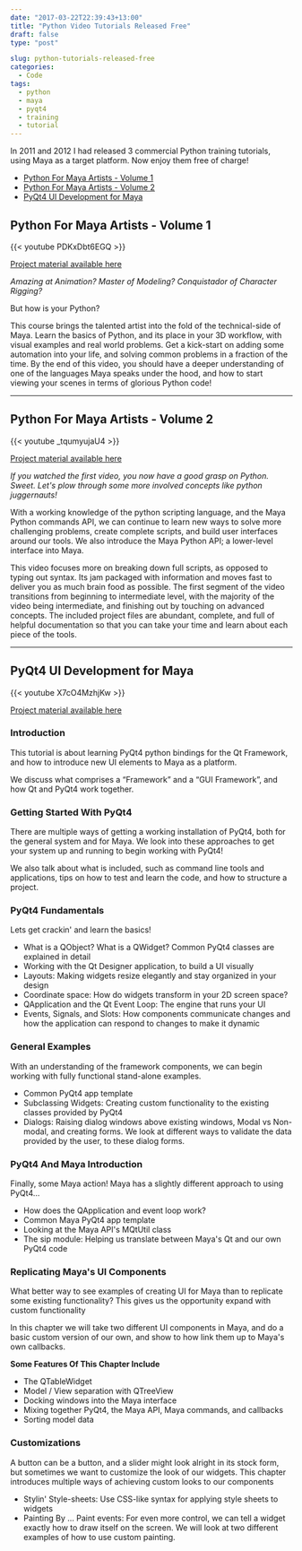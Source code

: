 ```yaml
---
date: "2017-03-22T22:39:43+13:00"
title: "Python Video Tutorials Released Free"
draft: false
type: "post"

slug: python-tutorials-released-free
categories:
  - Code
tags:
  - python
  - maya
  - pyqt4
  - training
  - tutorial
---
```


In 2011 and 2012 I had released 3 commercial Python training tutorials, using Maya as a target platform. 
Now enjoy them free of charge!

* [Python For Maya Artists - Volume 1](#python-for-maya-artists-volume-1)
* [Python For Maya Artists - Volume 2](#python-for-maya-artists-volume-2)
* [PyQt4 UI Development for Maya](#pyqt4-ui-development-for-maya)

## Python For Maya Artists - Volume 1

{{< youtube PDKxDbt6EGQ >}}

[Project material available here](https://github.com/justinfx/tutorials/tree/master/Python_For_Maya_Vol_01)

_Amazing at Animation? Master of Modeling? Conquistador of Character Rigging?_

But how is your Python?

This course brings the talented artist into the fold of the technical-side of Maya. Learn the basics of Python, and its place in your 3D workflow, with visual examples and real world problems. Get a kick-start on adding some automation into your life, and solving common problems in a fraction of the time. By the end of this video, you should have a deeper understanding of one of the languages Maya speaks under the hood, and how to start viewing your scenes in terms of glorious Python code!

--- 

## Python For Maya Artists - Volume 2

{{< youtube _tqumyujaU4 >}}

[Project material available here](https://github.com/justinfx/tutorials/tree/master/Python_For_Maya_Vol_02)

_If you watched the first video, you now have a good grasp on Python. Sweet. Let's plow through some more involved concepts like python juggernauts!_

With a working knowledge of the python scripting language, and the Maya Python commands API, we can continue to learn new ways to solve more challenging problems, create complete scripts, and build user interfaces around our tools. We also introduce the Maya Python API; a lower-level interface into Maya.
 
This video focuses more on breaking down full scripts, as opposed to typing out syntax. Its jam packaged with information and moves fast to deliver you as much brain food as possible. The first segment of the video transitions from beginning to intermediate level, with the majority of the video being intermediate, and finishing out by touching on advanced concepts. The included project files are abundant, complete, and full of helpful documentation so that you can take your time and learn about each piece of the tools.

---

## PyQt4 UI Development for Maya

{{< youtube X7cO4MzhjKw >}}

[Project material available here](https://github.com/justinfx/tutorials/tree/master/PyQt4_UI_Development_for_Maya)

### **Introduction**

This tutorial is about learning PyQt4 python bindings for the Qt Framework, and how to introduce new UI elements to Maya as a platform.

We discuss what comprises a &#8220;Framework&#8221; and a &#8220;GUI Framework&#8221;, and how Qt and PyQt4 work together.

### **Getting Started With PyQt4**

There are multiple ways of getting a working installation of PyQt4, both for the general system and for Maya. We look into these approaches to get your system up and running to begin working with PyQt4!

We also talk about what is included, such as command line tools and applications, tips on how to test and learn the code, and how to structure a project.

### **PyQt4 Fundamentals**

Lets get crackin' and learn the basics!

* What is a QObject? What is a QWidget? Common PyQt4 classes are explained in detail
* Working with the Qt Designer application, to build a UI visually
* Layouts: Making widgets resize elegantly and stay organized in your design
* Coordinate space: How do widgets transform in your 2D screen space?
* QApplication and the Qt Event Loop: The engine that runs your UI
* Events, Signals, and Slots: How components communicate changes and how the application can respond to changes to make it dynamic

### **General Examples**

With an understanding of the framework components, we can begin working with fully functional stand-alone examples.

* Common PyQt4 app template
* Subclassing Widgets: Creating custom functionality to the existing classes provided by PyQt4
* Dialogs: Raising dialog windows above existing windows, Modal vs Non-modal, and creating forms. We look at different ways to validate the data provided by the user, to these dialog forms.

### **PyQt4 And Maya Introduction**

Finally, some Maya action! Maya has a slightly different approach to using PyQt4…

* How does the QApplication and event loop work?
* Common Maya PyQt4 app template
* Looking at the Maya API's MQtUtil class
* The sip module: Helping us translate between Maya's Qt and our own PyQt4 code

### **Replicating Maya's UI Components**

What better way to see examples of creating UI for Maya than to replicate some existing functionality? This gives us the opportunity expand with custom functionality

In this chapter we will take two different UI components in Maya, and do a basic custom version of our own, and show to how link them up to Maya's own callbacks.

<strong>Some Features Of This Chapter Include</strong>

* The QTableWidget
* Model / View separation with QTreeView
* Docking windows into the Maya interface
* Mixing together PyQt4, the Maya API, Maya commands, and callbacks
* Sorting model data

### **Customizations**

A button can be a button, and a slider might look alright in its stock form, but sometimes we want to customize the look of our widgets. This chapter introduces multiple ways of achieving custom looks to our components

* Stylin' Style-sheets: Use CSS-like syntax for applying style sheets to widgets
* Painting By ... Paint events: For even more control, we can tell a widget exactly how to draw itself on the screen. We will look at two different examples of how to use custom painting.
